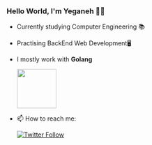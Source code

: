 ### Hello World, I'm Yeganeh 👋😁
- Currently studying Computer Engineering 📚

- Practising BackEnd Web Development🖥️
 
- I mostly work with **Golang** 

  <a href="https://golang.org/" rel="nofollow">
    <img src="https://raw.githubusercontent.com/itsksaurabh/itsksaurabh/master/assets/golang.gif" style="max-width:100%;" height="90">
</a>

-  📫 How to reach me:

    <a href="https://twitter.com/rebel9326" rel="nofollow">
     <img alt="Twitter Follow" src="https://img.shields.io/twitter/follow/rebel9326?style=social">
</a>
  
  
